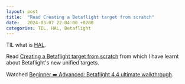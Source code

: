 ```yaml
---
layout: post
title:  "Read Creating a Betaflight target from scratch"
date:   2024-03-07 22:04:00 +0200
categories: TIL, HAL, Betaflight
---
```

TIL what is [HAL](https://en.wikipedia.org/wiki/HAL_(software)).

Read [Creating a Betaflight target from scratch](https://www.flying-rabbit-fpv.com/2020/11/07/creating-a-betaflight-target/) from which I have learnt about Betaflight's new unified targets.

Watched [Beginner ➡️ Advanced: Betaflight 4.4 ultimate walkthrough](https://www.youtube.com/watch?v=x1bFuRePxSw).

